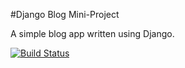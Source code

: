 #Django Blog Mini-Project

A simple blog app written using Django.

[![Build Status](https://travis-ci.org/sheldon18/django-blog.svg?branch=master)](https://travis-ci.org/sheldon18/django-blog)
